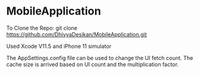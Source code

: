 # MobileApplication

To Clone the Repo:
git clone https://github.com/DhivyaDesikan/MobileApplication.git

Used Xcode V11.5 and iPhone 11 simulator

The AppSettings.config file can be used to change the UI fetch count. The cache size is arrived based on UI count and the multiplication factor.


